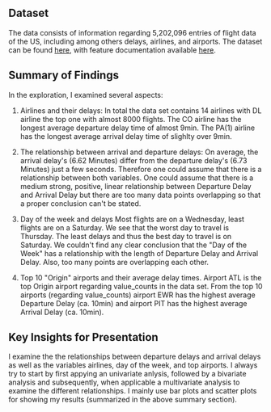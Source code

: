 ## Dataset

The data consists of information regarding 5,202,096 entries of flight data of the US, including among others
delays, airlines, and airports. The dataset can be found [here](https://dataverse.harvard.edu/dataset.xhtml?persistentId=doi:10.7910/DVN/HG7NV7), with feature documentation available [here](http://stat-computing.org/dataexpo/2009/the-data.html).

## Summary of Findings

In the exploration, I examined several aspects:

1. Airlines and their delays:
   In total the data set contains 14 airlines with DL airline the top one with almost 8000 flights. The CO airline has the longest average departure delay time of almost 9min. The PA(1) airline has the longest average arrival delay time of slighlty over 9min.

2. The relationship between arrival and departure delays:
   On average, the arrival delay's (6.62 Minutes) differ from the departure delay's (6.73 Minutes) just a few seconds. Therefore one could assume that there is a relationship between both variables. One could assume that there is a medium strong, positive, linear relationship between Departure Delay and Arrival Delay but there are too many data points overlapping so that a proper conclusion can't be stated.

3. Day of the week and delays
   Most flights are on a Wednesday, least flights are on a Saturday. We see that the worst day to travel is Thursday. The least delays and thus the best day to travel is on Saturday. We couldn't find any clear conclusion that the "Day of the Week" has a relationship with the length of Departure Delay and Arrival Delay. Also, too many points are overlapping each other.

4. Top 10 "Origin" airports and their average delay times.
   Airport ATL is the top Origin airport regarding value_counts in the data set. From the top 10 airports (regarding value_counts) airport EWR has the highest average Departure Delay (ca. 10min) and airport PIT has the highest average Arrival Delay (ca. 10min).

## Key Insights for Presentation

I examine the the relationships between departure delays and arrival delays as well as the variables airlines, day of the week, and top airports. I always try to start by first appying an univariate anlysis, followed by a bivariate analysis and subsequently, when applicable a multivariate analysis to examine the different relationships. I mainly use bar plots and scatter plots for showing my results (summarized in the above summary section).
